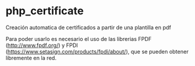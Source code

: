 # php_certificate
Creación automatica de certificados a partir de una plantilla en pdf

Para poder usarlo es necesario el uso de las librerias FPDF (http://www.fpdf.org/) y FPDI (https://www.setasign.com/products/fpdi/about/), que se pueden obtener libremente en la red.
